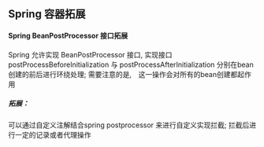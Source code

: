 ## Spring 容器拓展


#### Spring BeanPostProcessor 接口拓展

Spring 允许实现 BeanPostProcessor 接口, 实现接口postProcessBeforeInitialization 与 postProcessAfterInitialization
分别在bean 创建的前后进行环绕处理; 需要注意的是,　这一操作会对所有的bean创建都起作用

##### 拓展：
可以通过自定义注解结合spring postprocessor 来进行自定义实现拦截; 拦截后进行一定的记录或者代理操作